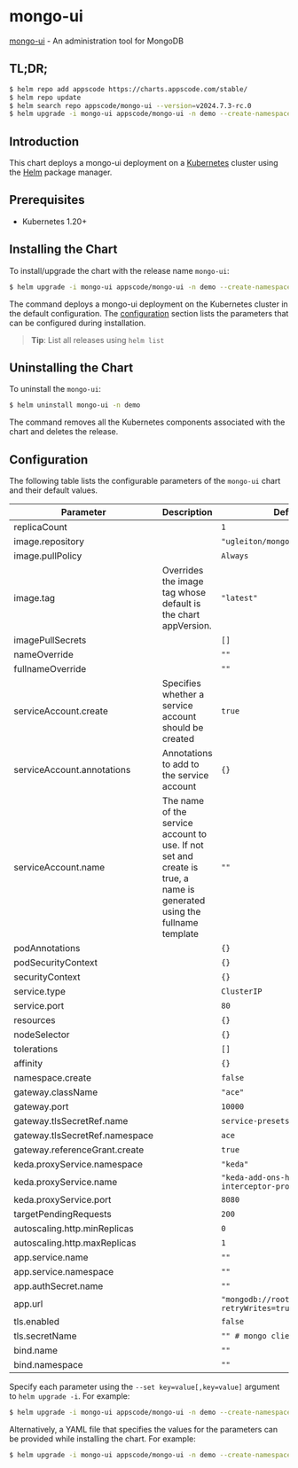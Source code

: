 # mongo-ui

[mongo-ui](https://github.com/kubedb/mongo-gui) - An administration tool for MongoDB

## TL;DR;

```bash
$ helm repo add appscode https://charts.appscode.com/stable/
$ helm repo update
$ helm search repo appscode/mongo-ui --version=v2024.7.3-rc.0
$ helm upgrade -i mongo-ui appscode/mongo-ui -n demo --create-namespace --version=v2024.7.3-rc.0
```

## Introduction

This chart deploys a mongo-ui deployment on a [Kubernetes](http://kubernetes.io) cluster using the [Helm](https://helm.sh) package manager.

## Prerequisites

- Kubernetes 1.20+

## Installing the Chart

To install/upgrade the chart with the release name `mongo-ui`:

```bash
$ helm upgrade -i mongo-ui appscode/mongo-ui -n demo --create-namespace --version=v2024.7.3-rc.0
```

The command deploys a mongo-ui deployment on the Kubernetes cluster in the default configuration. The [configuration](#configuration) section lists the parameters that can be configured during installation.

> **Tip**: List all releases using `helm list`

## Uninstalling the Chart

To uninstall the `mongo-ui`:

```bash
$ helm uninstall mongo-ui -n demo
```

The command removes all the Kubernetes components associated with the chart and deletes the release.

## Configuration

The following table lists the configurable parameters of the `mongo-ui` chart and their default values.

|           Parameter            |                                                      Description                                                       |                                   Default                                   |
|--------------------------------|------------------------------------------------------------------------------------------------------------------------|-----------------------------------------------------------------------------|
| replicaCount                   |                                                                                                                        | <code>1</code>                                                              |
| image.repository               |                                                                                                                        | <code>"ugleiton/mongo-gui"</code>                                           |
| image.pullPolicy               |                                                                                                                        | <code>Always</code>                                                         |
| image.tag                      | Overrides the image tag whose default is the chart appVersion.                                                         | <code>"latest"</code>                                                       |
| imagePullSecrets               |                                                                                                                        | <code>[]</code>                                                             |
| nameOverride                   |                                                                                                                        | <code>""</code>                                                             |
| fullnameOverride               |                                                                                                                        | <code>""</code>                                                             |
| serviceAccount.create          | Specifies whether a service account should be created                                                                  | <code>true</code>                                                           |
| serviceAccount.annotations     | Annotations to add to the service account                                                                              | <code>{}</code>                                                             |
| serviceAccount.name            | The name of the service account to use. If not set and create is true, a name is generated using the fullname template | <code>""</code>                                                             |
| podAnnotations                 |                                                                                                                        | <code>{}</code>                                                             |
| podSecurityContext             |                                                                                                                        | <code>{}</code>                                                             |
| securityContext                |                                                                                                                        | <code>{}</code>                                                             |
| service.type                   |                                                                                                                        | <code>ClusterIP</code>                                                      |
| service.port                   |                                                                                                                        | <code>80</code>                                                             |
| resources                      |                                                                                                                        | <code>{}</code>                                                             |
| nodeSelector                   |                                                                                                                        | <code>{}</code>                                                             |
| tolerations                    |                                                                                                                        | <code>[]</code>                                                             |
| affinity                       |                                                                                                                        | <code>{}</code>                                                             |
| namespace.create               |                                                                                                                        | <code>false</code>                                                          |
| gateway.className              |                                                                                                                        | <code>"ace"</code>                                                          |
| gateway.port                   |                                                                                                                        | <code>10000</code>                                                          |
| gateway.tlsSecretRef.name      |                                                                                                                        | <code>service-presets-cert</code>                                           |
| gateway.tlsSecretRef.namespace |                                                                                                                        | <code>ace</code>                                                            |
| gateway.referenceGrant.create  |                                                                                                                        | <code>true</code>                                                           |
| keda.proxyService.namespace    |                                                                                                                        | <code>"keda"</code>                                                         |
| keda.proxyService.name         |                                                                                                                        | <code>"keda-add-ons-http-interceptor-proxy"</code>                          |
| keda.proxyService.port         |                                                                                                                        | <code>8080</code>                                                           |
| targetPendingRequests          |                                                                                                                        | <code>200</code>                                                            |
| autoscaling.http.minReplicas   |                                                                                                                        | <code>0</code>                                                              |
| autoscaling.http.maxReplicas   |                                                                                                                        | <code>1</code>                                                              |
| app.service.name               |                                                                                                                        | <code>""</code>                                                             |
| app.service.namespace          |                                                                                                                        | <code>""</code>                                                             |
| app.authSecret.name            |                                                                                                                        | <code>""</code>                                                             |
| app.url                        |                                                                                                                        | <code>"mongodb://root:***@*.*.svc:27017?retryWrites=true&w=majority"</code> |
| tls.enabled                    |                                                                                                                        | <code>false</code>                                                          |
| tls.secretName                 |                                                                                                                        | <code>"" # mongo client cert</code>                                         |
| bind.name                      |                                                                                                                        | <code>""</code>                                                             |
| bind.namespace                 |                                                                                                                        | <code>""</code>                                                             |


Specify each parameter using the `--set key=value[,key=value]` argument to `helm upgrade -i`. For example:

```bash
$ helm upgrade -i mongo-ui appscode/mongo-ui -n demo --create-namespace --version=v2024.7.3-rc.0 --set image.tag=latest
```

Alternatively, a YAML file that specifies the values for the parameters can be provided while
installing the chart. For example:

```bash
$ helm upgrade -i mongo-ui appscode/mongo-ui -n demo --create-namespace --version=v2024.7.3-rc.0 --values values.yaml
```
